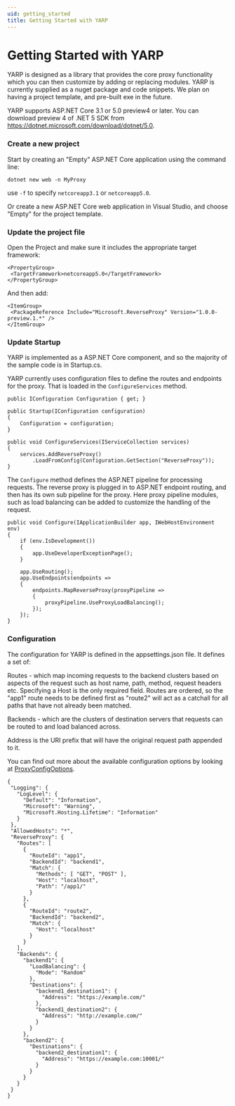 ```yaml
---
uid: getting_started
title: Getting Started with YARP
---
```


# Getting Started with YARP

YARP is designed as a library that provides the core proxy functionality which you can then customize by adding or replacing modules. YARP is currently supplied as a nuget package and code snippets. We plan on having a project template, and pre-built exe in the future. 

YARP supports ASP.NET Core 3.1 or 5.0 preview4 or later. You can download preview 4 of .NET 5 SDK from https://dotnet.microsoft.com/download/dotnet/5.0.

### Create a new project

Start by creating an "Empty" ASP.NET Core application using the command line:

```
dotnet new web -n MyProxy 
```

use `-f` to specify `netcoreapp3.1` or `netcoreapp5.0`.

Or create a new ASP.NET Core web application in Visual Studio, and choose "Empty" for the project template. 

### Update the project file

Open the Project and make sure it includes the appropriate target framework: 
 
 ```
<PropertyGroup>
  <TargetFramework>netcoreapp5.0</TargetFramework>
</PropertyGroup> 
```

And then add:
 
 ```
<ItemGroup> 
  <PackageReference Include="Microsoft.ReverseProxy" Version="1.0.0-preview.1.*" /> 
</ItemGroup> 
```

### Update Startup

YARP is implemented as a ASP.NET Core component, and so the majority of the sample code is in Startup.cs. 

YARP currently uses configuration files to define the routes and endpoints for the proxy. That is loaded in the `ConfigureServices` method. 

```
public IConfiguration Configuration { get; }

public Startup(IConfiguration configuration)
{
    Configuration = configuration;
}

public void ConfigureServices(IServiceCollection services) 
{ 
    services.AddReverseProxy() 
        .LoadFromConfig(Configuration.GetSection("ReverseProxy")); 
} 
```

The `Configure` method defines the ASP.NET pipeline for processing requests. The reverse proxy is plugged in to ASP.NET endpoint routing, and then has its own sub pipeline for the proxy. Here proxy pipeline modules, such as load balancing can be added to customize the handling of the request. 
```
public void Configure(IApplicationBuilder app, IWebHostEnvironment env)
{
    if (env.IsDevelopment())
    {
        app.UseDeveloperExceptionPage();
    }

    app.UseRouting();
    app.UseEndpoints(endpoints => 
    {
        endpoints.MapReverseProxy(proxyPipeline => 
        { 
            proxyPipeline.UseProxyLoadBalancing(); 
        }); 
    }); 
} 
```
 
### Configuration 

The configuration for YARP is defined in the appsettings.json file. It defines a set of:

Routes - which map incoming requests to the backend clusters based on aspects of the request such as host name, path, method, request headers etc. Specifying a Host is the only required field. Routes are ordered, so the "app1" route needs to be defined first as "route2" will act as a catchall for all paths that have not already been matched. 

Backends - which are the clusters of destination servers that requests can be routed to and load balanced across.

Address is the URI prefix that will have the original request path appended to it.

You can find out more about the available configuration options by looking at [ProxyConfigOptions](xref:Microsoft.ReverseProxy.Configuration.ProxyConfigOptions).
 
 ```
 {
  "Logging": {
    "LogLevel": {
      "Default": "Information",
      "Microsoft": "Warning",
      "Microsoft.Hosting.Lifetime": "Information"
    }
  },
  "AllowedHosts": "*",
  "ReverseProxy": {
    "Routes": [
      {
        "RouteId": "app1",
        "BackendId": "backend1",
        "Match": {
          "Methods": [ "GET", "POST" ],
          "Host": "localhost",
          "Path": "/app1/"
        }
      },
      {
        "RouteId": "route2",
        "BackendId": "backend2",
        "Match": {
          "Host": "localhost"
        }
      }
    ],
    "Backends": {
      "backend1": {
        "LoadBalancing": {
          "Mode": "Random"
        },
        "Destinations": {
          "backend1_destination1": {
            "Address": "https://example.com/"
          },
          "backend1_destination2": {
            "Address": "http://example.com/"
          }
        }
      },
      "backend2": {
        "Destinations": {
          "backend2_destination1": {
            "Address": "https://example.com:10001/"
          }
        }
      }
    }
  }
}
```
